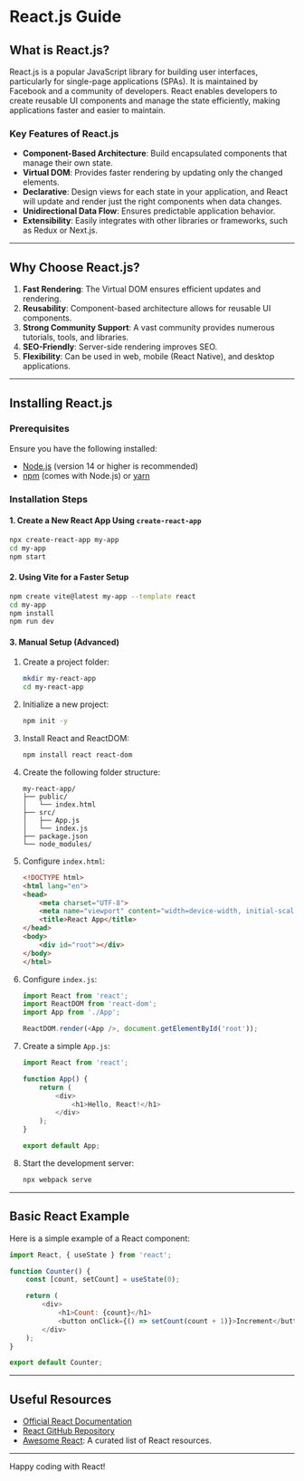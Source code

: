 # React.js Guide

## What is React.js?
React.js is a popular JavaScript library for building user interfaces, particularly for single-page applications (SPAs). It is maintained by Facebook and a community of developers. React enables developers to create reusable UI components and manage the state efficiently, making applications faster and easier to maintain.

### Key Features of React.js
- **Component-Based Architecture**: Build encapsulated components that manage their own state.
- **Virtual DOM**: Provides faster rendering by updating only the changed elements.
- **Declarative**: Design views for each state in your application, and React will update and render just the right components when data changes.
- **Unidirectional Data Flow**: Ensures predictable application behavior.
- **Extensibility**: Easily integrates with other libraries or frameworks, such as Redux or Next.js.

---

## Why Choose React.js?

1. **Fast Rendering**: The Virtual DOM ensures efficient updates and rendering.
2. **Reusability**: Component-based architecture allows for reusable UI components.
3. **Strong Community Support**: A vast community provides numerous tutorials, tools, and libraries.
4. **SEO-Friendly**: Server-side rendering improves SEO.
5. **Flexibility**: Can be used in web, mobile (React Native), and desktop applications.

---

## Installing React.js

### Prerequisites
Ensure you have the following installed:
- [Node.js](https://nodejs.org/) (version 14 or higher is recommended)
- [npm](https://www.npmjs.com/) (comes with Node.js) or [yarn](https://yarnpkg.com/)

### Installation Steps

#### 1. Create a New React App Using `create-react-app`
```bash
npx create-react-app my-app
cd my-app
npm start
```

#### 2. Using Vite for a Faster Setup
```bash
npm create vite@latest my-app --template react
cd my-app
npm install
npm run dev
```

#### 3. Manual Setup (Advanced)

1. Create a project folder:
    ```bash
    mkdir my-react-app
    cd my-react-app
    ```

2. Initialize a new project:
    ```bash
    npm init -y
    ```

3. Install React and ReactDOM:
    ```bash
    npm install react react-dom
    ```

4. Create the following folder structure:
    ```
    my-react-app/
    ├── public/
    │   └── index.html
    ├── src/
    │   ├── App.js
    │   └── index.js
    ├── package.json
    └── node_modules/
    ```

5. Configure `index.html`:
    ```html
    <!DOCTYPE html>
    <html lang="en">
    <head>
        <meta charset="UTF-8">
        <meta name="viewport" content="width=device-width, initial-scale=1.0">
        <title>React App</title>
    </head>
    <body>
        <div id="root"></div>
    </body>
    </html>
    ```

6. Configure `index.js`:
    ```javascript
    import React from 'react';
    import ReactDOM from 'react-dom';
    import App from './App';

    ReactDOM.render(<App />, document.getElementById('root'));
    ```

7. Create a simple `App.js`:
    ```javascript
    import React from 'react';

    function App() {
        return (
            <div>
                <h1>Hello, React!</h1>
            </div>
        );
    }

    export default App;
    ```

8. Start the development server:
    ```bash
    npx webpack serve
    ```

---

## Basic React Example

Here is a simple example of a React component:

```javascript
import React, { useState } from 'react';

function Counter() {
    const [count, setCount] = useState(0);

    return (
        <div>
            <h1>Count: {count}</h1>
            <button onClick={() => setCount(count + 1)}>Increment</button>
        </div>
    );
}

export default Counter;
```

---

## Useful Resources
- [Official React Documentation](https://reactjs.org/)
- [React GitHub Repository](https://github.com/facebook/react)
- [Awesome React](https://github.com/enaqx/awesome-react): A curated list of React resources.

---

Happy coding with React!
